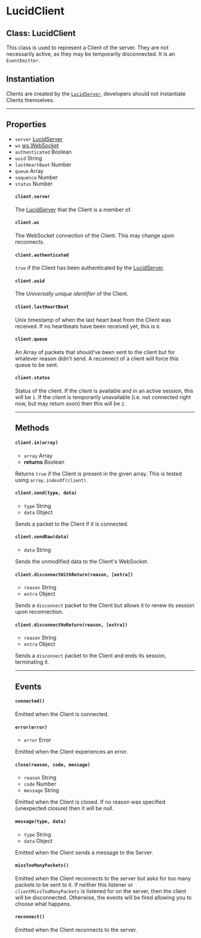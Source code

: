 # LucidClient

## Class: LucidClient

This class is used to represent a Client of the server. They are not necessarily active, as they may be temporarily disconnected. It is an `EventEmitter`.


## Instantiation

Clients are created by the [`LucidServer`](./LucidServer.md), developers should not instantiate Clients themselves.

-------

## Properties

* `server` [LucidServer](./LucidServer.md)
* `ws` [ws.WebSocket](https://github.com/websockets/ws/blob/master/doc/ws.md#class-wswebsocket)
* `authenticated` Boolean
* `uuid` String
* `lastHeartBeat` Number
* `queue` Array<Object>
* `sequence` Number
* `status` Number

#### `client.server`
The [LucidServer](./LucidServer.md) that the Client is a member of.

#### `client.ws`
The WebSocket connection of the Client. This may change upon reconnects.

#### `client.authenticated`
`true` if the Client has been authenticated by the [LucidServer](./LucidServer.md).

#### `client.uuid`
The _Universally unique identifier_ of the Client.

#### `client.lastHeartBeat`
Unix timestamp of when the last heart beat from the Client was received. If no heartbeats have been received yet, this is `0`.

#### `client.queue`
An Array of packets that should've been sent to the client but for whatever reason didn't send. A reconnect of a client will force this queue to be sent.

#### `client.status`
Status of the client. If the client is available and in an active session, this will be `1`. If the client is temporarily unavailable (i.e. not connected right now, but may return soon) then this will be `2`.

--------

## Methods

#### `client.in(array)`
* `array` Array
* **returns** Boolean

Returns `true` if the Client is present in the given array. This is tested using `array.indexOf(client)`.

#### `client.send(type, data)`
* `type` String
* `data` Object

Sends a packet to the Client if it is connected.

#### `client.sendRaw(data)`
* `data` String

Sends the unmodified data to the Client's WebSocket.

#### `client.disconnectWithReturn(reason, [extra])`
* `reason` String
* `extra` Object

Sends a `disconnect` packet to the Client but allows it to renew its session upon reconnection.

#### `client.disconnectNoReturn(reason, [extra])`
* `reason` String
* `extra` Object

Sends a `disconnect` packet to the Client and ends its session, terminating it.


--------

## Events

#### `connected()`

Emitted when the Client is connected.

#### `error(error)`
* `error` Error

Emitted when the Client experiences an error.

#### `close(reason, code, message)`
* `reason` String
* `code` Number
* `message` String

Emitted when the Client is closed. If no reason was specified (unexpected closure) then it will be null.

#### `message(type, data)`
* `type` String
* `data` Object

Emitted when the Client sends a message to the Server.

#### `missTooManyPackets()`

Emitted when the Client reconnects to the server but asks for too many packets to be sent to it. If neither this listener or `clientMissTooManyPackets` is listened for on the server, then the client will be disconnected. Otherwise, the events will be fired allowing you to choose what happens.

#### `reconnect()`

Emitted when the Client reconnects to the server.